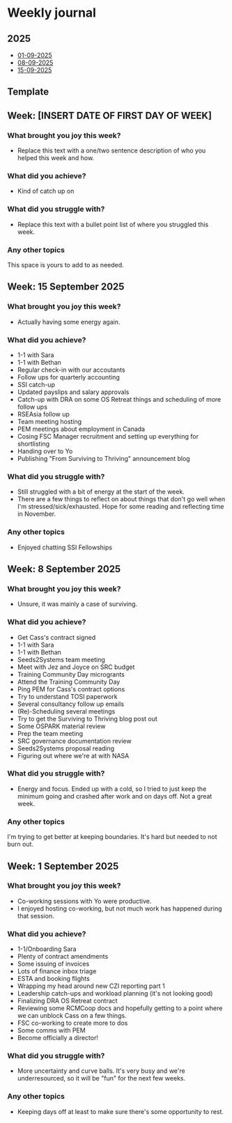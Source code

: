 # Weekly journal

## 2025
* [01-09-2025](#week-1-september-2025)
* [08-09-2025](#week-8-september-2025)
* [15-09-2025](#week-15-september-2025)

  
## Template

## Week: [INSERT DATE OF FIRST DAY OF WEEK]

### What brought you joy this week?

* Replace this text with a one/two sentence description of who you helped this week and how.
 
### What did you achieve?
* Kind of catch up on

### What did you struggle with?

* Replace this text with a bullet point list of where you struggled this week.

### Any other topics

This space is yours to add to as needed.

## Week: 15 September 2025

### What brought you joy this week?

* Actually having some energy again.
 
### What did you achieve?
* 1-1 with Sara
* 1-1 with Bethan
* Regular check-in with our accoutants
* Follow ups for quarterly accounting
* SSI catch-up
* Updated payslips and salary approvals
* Catch-up with DRA on some OS Retreat things and scheduling of more follow ups
* RSEAsia follow up
* Team meeting hosting
* PEM meetings about employment in Canada
* Cosing FSC Manager recruitment and setting up everything for shortlisting
* Handing over to Yo
* Publishing "From Surviving to Thriving" announcement blog

### What did you struggle with?

* Still struggled with a bit of energy at the start of the week.
* There are a few things to reflect on about things that don't go well when I'm stressed/sick/exhausted. Hope for some reading and reflecting time in November.

### Any other topics

* Enjoyed chatting SSI Fellowships

## Week: 8 September 2025

### What brought you joy this week?

* Unsure, it was mainly a case of surviving.
 
### What did you achieve?
* Get Cass's contract signed
* 1-1 with Sara
* 1-1 with Bethan
* Seeds2Systems team meeting
* Meet with Jez and Joyce on SRC budget
* Training Community Day microgrants
* Attend the Training Community Day
* Ping PEM for Cass's contract options
* Try to understand TOSI paperwork
* Several consultancy follow up emails
* (Re)-Scheduling several meetings
* Try to get the Surviving to Thriving blog post out
* Some OSPARK material review
* Prep the team meeting
* SRC governance documentation review
* Seeds2Systems proposal reading
* Figuring out where we're at with NASA

### What did you struggle with?

* Energy and focus. Ended up with a cold, so I tried to just keep the minimum going and crashed after work and on days off. Not a great week.

### Any other topics

I'm trying to get better at keeping boundaries. It's hard but needed to not burn out.

## Week: 1 September 2025

### What brought you joy this week?

* Co-working sessions with Yo were productive.
* I enjoyed hosting co-working, but not much work has happened during that session. 
 
### What did you achieve?
* 1-1/Onboarding Sara
* Plenty of contract amendments
* Some issuing of invoices
* Lots of finance inbox triage
* ESTA and booking flights
* Wrapping my head around new CZI reporting part 1
* Leadership catch-ups and workload planning (it's not looking good)
* Finalizing DRA OS Retreat contract
* Reviewing some RCMCoop docs and hopefully getting to a point where we can unblock Cass on a few things.
* FSC co-working to create more to dos
* Some comms with PEM
* Become officially a director!

### What did you struggle with?

* More uncertainty and curve balls. It's very busy and we're underresourced, so it will be "fun" for the next few weeks.

### Any other topics

* Keeping days off at least to make sure there's some opportunity to rest.
